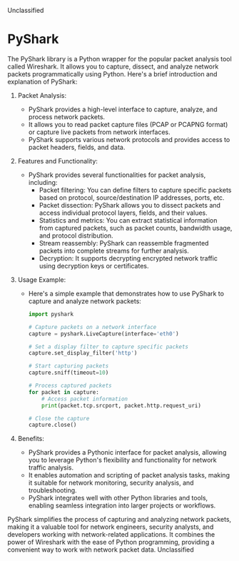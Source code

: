 Unclassified
# PyShark
The PyShark library is a Python wrapper for the popular packet analysis tool called Wireshark. It allows you to capture, dissect, and analyze network packets programmatically using Python. Here's a brief introduction and explanation of PyShark:

1. Packet Analysis:
   * PyShark provides a high-level interface to capture, analyze, and process network packets.
   * It allows you to read packet capture files (PCAP or PCAPNG format) or capture live packets from network interfaces.
   * PyShark supports various network protocols and provides access to packet headers, fields, and data.

2. Features and Functionality:
   * PyShark provides several functionalities for packet analysis, including:
     * Packet filtering: You can define filters to capture specific packets based on protocol, source/destination IP addresses, ports, etc.
     * Packet dissection: PyShark allows you to dissect packets and access individual protocol layers, fields, and their values.
     * Statistics and metrics: You can extract statistical information from captured packets, such as packet counts, bandwidth usage, and protocol distribution.
     * Stream reassembly: PyShark can reassemble fragmented packets into complete streams for further analysis.
     * Decryption: It supports decrypting encrypted network traffic using decryption keys or certificates.

3. Usage Example:
   * Here's a simple example that demonstrates how to use PyShark to capture and analyze network packets:
     ```python
     import pyshark

     # Capture packets on a network interface
     capture = pyshark.LiveCapture(interface='eth0')

     # Set a display filter to capture specific packets
     capture.set_display_filter('http')

     # Start capturing packets
     capture.sniff(timeout=10)

     # Process captured packets
     for packet in capture:
         # Access packet information
         print(packet.tcp.srcport, packet.http.request_uri)

     # Close the capture
     capture.close()
     ```

4. Benefits:
   * PyShark provides a Pythonic interface for packet analysis, allowing you to leverage Python's flexibility and functionality for network traffic analysis.
   * It enables automation and scripting of packet analysis tasks, making it suitable for network monitoring, security analysis, and troubleshooting.
   * PyShark integrates well with other Python libraries and tools, enabling seamless integration into larger projects or workflows.

PyShark simplifies the process of capturing and analyzing network packets, making it a valuable tool for network engineers, security analysts, and developers working with network-related applications. It combines the power of Wireshark with the ease of Python programming, providing a convenient way to work with network packet data.
Unclassified